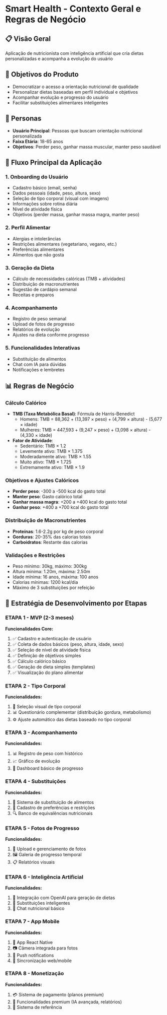 # Smart Health - Contexto Geral e Regras de Negócio

## 📋 Visão Geral
Aplicação de nutricionista com inteligência artificial que cria dietas personalizadas e acompanha a evolução do usuário

## 🎯 Objetivos do Produto
- Democratizar o acesso a orientação nutricional de qualidade
- Personalizar dietas baseadas em perfil individual e objetivos
- Acompanhar evolução e progresso do usuário
- Facilitar substituições alimentares inteligentes

## 👥 Personas
- **Usuário Principal**: Pessoas que buscam orientação nutricional personalizada
- **Faixa Etária**: 18-65 anos
- **Objetivos**: Perder peso, ganhar massa muscular, manter peso saudável

## 🔄 Fluxo Principal da Aplicação

### 1. Onboarding do Usuário
- Cadastro básico (email, senha)
- Dados pessoais (idade, peso, altura, sexo)
- Seleção de tipo corporal (visual com imagens)
- Informações sobre rotina diária
- Nível de atividade física
- Objetivos (perder massa, ganhar massa magra, manter peso)

### 2. Perfil Alimentar
- Alergias e intolerâncias
- Restrições alimentares (vegetariano, vegano, etc.)
- Preferências alimentares
- Alimentos que não gosta

### 3. Geração da Dieta
- Cálculo de necessidades calóricas (TMB + atividades)
- Distribuição de macronutrientes
- Sugestão de cardápio semanal
- Receitas e preparos

### 4. Acompanhamento
- Registro de peso semanal
- Upload de fotos de progresso
- Relatórios de evolução
- Ajustes na dieta conforme progresso

### 5. Funcionalidades Interativas
- Substituição de alimentos
- Chat com IA para dúvidas
- Notificações e lembretes

## 📊 Regras de Negócio

### Cálculo Calórico
- **TMB (Taxa Metabólica Basal)**: Fórmula de Harris-Benedict
  - Homens: TMB = 88,362 + (13,397 × peso) + (4,799 × altura) - (5,677 × idade)
  - Mulheres: TMB = 447,593 + (9,247 × peso) + (3,098 × altura) - (4,330 × idade)
- **Fator de Atividade**:
  - Sedentário: TMB × 1.2
  - Levemente ativo: TMB × 1.375
  - Moderadamente ativo: TMB × 1.55
  - Muito ativo: TMB × 1.725
  - Extremamente ativo: TMB × 1.9

### Objetivos e Ajustes Calóricos
- **Perder peso**: -300 a -500 kcal do gasto total
- **Manter peso**: Gasto calórico total
- **Ganhar massa magra**: +200 a +400 kcal do gasto total
- **Ganhar peso**: +400 a +700 kcal do gasto total

### Distribuição de Macronutrientes
- **Proteínas**: 1.6-2.2g por kg de peso corporal
- **Gorduras**: 20-35% das calorias totais
- **Carboidratos**: Restante das calorias

### Validações e Restrições
- Peso mínimo: 30kg, máximo: 300kg
- Altura mínima: 1.20m, máxima: 2.50m
- Idade mínima: 16 anos, máxima: 100 anos
- Calorias mínimas: 1200 kcal/dia
- Máximo de 3 substituições por refeição

## 🚀 Estratégia de Desenvolvimento por Etapas

### ETAPA 1 - MVP (2-3 meses)
**Funcionalidades Core:**
1. ✅ Cadastro e autenticação de usuário
2. ✅ Coleta de dados básicos (peso, altura, idade, sexo)
3. ✅ Seleção de nível de atividade física
4. ✅ Definição de objetivos simples
5. ✅ Cálculo calórico básico
6. ✅ Geração de dieta simples (templates)
7. ✅ Visualização do plano alimentar

### ETAPA 2 - Tipo Corporal
**Funcionalidades:**
1. 🎨 Seleção visual de tipo corporal
2. 📊 Questionário complementar (distribuição gordura, metabolismo)
3. ⚙️ Ajuste automático das dietas baseado no tipo corporal

### ETAPA 3 - Acompanhamento
**Funcionalidades:**
1. 📊 Registro de peso com histórico
2. 📈 Gráfico de evolução
3. 🎯 Dashboard básico de progresso

### ETAPA 4 - Substituições
**Funcionalidades:**
1. 🔄 Sistema de substituição de alimentos
2. 🚫 Cadastro de preferências e restrições
3. 🔍 Banco de equivalências nutricionais

### ETAPA 5 - Fotos de Progresso
**Funcionalidades:**
1. 📸 Upload e gerenciamento de fotos
2. 🖼️ Galeria de progresso temporal
3. 📋 Relatórios visuais

### ETAPA 6 - Inteligência Artificial
**Funcionalidades:**
1. 🤖 Integração com OpenAI para geração de dietas
2. 🧠 Substituições inteligentes
3. 💬 Chat nutricional básico

### ETAPA 7 - App Mobile
**Funcionalidades:**
1. 📱 App React Native
2. 📷 Câmera integrada para fotos
3. 🔔 Push notifications
4. 🔄 Sincronização web/mobile

### ETAPA 8 - Monetização
**Funcionalidades:**
1. 💳 Sistema de pagamento (planos premium)
2. 🎯 Funcionalidades premium (IA avançada, relatórios)
3. 🎁 Sistema de referência
